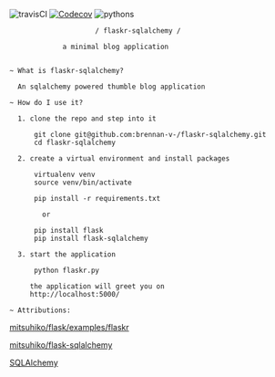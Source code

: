 ![travisCI](https://travis-ci.org/brennan-v-/flaskr-sqlalchemy.svg) [![Codecov](https://img.shields.io/codecov/c/github/codecov/example-python.svg)](https://codecov.io/github/brennan-v-/flaskr-sqlalchemy?branch=master)
 ![pythons](https://img.shields.io/badge/python-2.7%2C%203.3%2C%203.4%2C%203.5%2C%203.5--dev-blue.svg)

                         / flaskr-sqlalchemy /

                 a minimal blog application


    ~ What is flaskr-sqlalchemy?

      An sqlalchemy powered thumble blog application

    ~ How do I use it?

      1. clone the repo and step into it

          git clone git@github.com:brennan-v-/flaskr-sqlalchemy.git
          cd flaskr-sqlalchemy

      2. create a virtual environment and install packages

          virtualenv venv
          source venv/bin/activate

          pip install -r requirements.txt

            or
            
          pip install flask
          pip install flask-sqlalchemy

      3. start the application

          python flaskr.py

         the application will greet you on
         http://localhost:5000/

    ~ Attributions:

[mitsuhiko/flask/examples/flaskr](https://github.com/mitsuhiko/flask/tree/master/examples/flaskr/)
      
[mitsuhiko/flask-sqlalchemy](https://github.com/mitsuhiko/flask-sqlalchemy)

[SQLAlchemy](http://www.sqlalchemy.org/)
